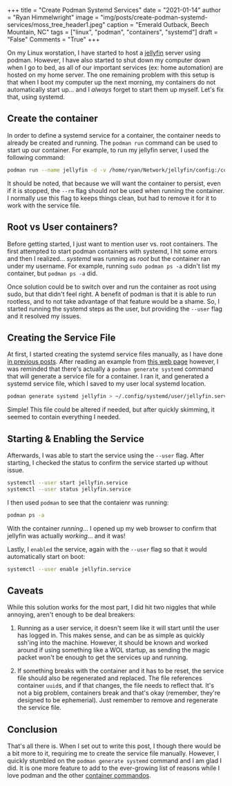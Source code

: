 +++
title   = "Create Podman Systemd Services"
date    = "2021-01-14"
author  = "Ryan Himmelwright"
image   = "img/posts/create-podman-systemd-services/moss_tree_header1.jpeg"
caption = "Emerald Outback, Beech Mountain, NC"
tags    = ["linux", "podman", "containers", "systemd"]
draft   = "False"
Comments = "True"
+++

On my Linux worstation, I have started to host a
[jellyfin](https://jellyfin.org/) server using podman. However, I have also
started to shut down my computer down when I go to bed, as all of our
important services (ex: home automation) are hosted on my home server. The
one remaining problem with this setup is that when I boot my computer up the
next morning, my containers do not automatically start up... and I *always*
forget to start them up myself. Let's fix that, using systemd.

<!--more-->

## Create the container

In order to define a systemd service for a container, the container needs to
already be created and running. The `podman run` command can be used to start
up our container. For example, to run my jellyfin server, I used the
following command:

```bash
podman run --name jellyfin -d -v /home/ryan/Network/jellyfin/config:/config -v /home/ryan/Network/jellyfin/cache:/cache -v /home/ryan/Music:/media/music:ro -v /home/ryan/Videos:/media/videos:ro --net=host --privileged jellyfin/jellyfin:latest
```

It should be noted, that because we will want the container to persist, even
if it is stopped, the `--rm` flag should *not* be used when running the
container. I normally use this flag to keeps things clean, but had to remove
it for it to work with the service file.


## Root vs User containers?

Before getting started, I just want to mention user vs. root containers. The
first attempted to start podman containers with systemd, I hit some errors
and then I realized... *systemd* was running as *root* but the container ran
under my username. For example, running `sudo podman ps -a` didn't list my
container, but `podman ps -a` did.

Once solution could be to switch over and run the container as root using
sudo, but that didn't feel right. A benefit of podman is that it is able to
run rootless, and to not take advantage of that feature would be a shame. So,
I started running the systemd steps as the user, but providing the `--user`
flag and it resolved my issues.


## Creating the Service File

At first, I started creating the systemd service files manually, as I have
done [in previous posts](/post/autostarting-application-systemd-service/). After reading an example from [this web
page](https://www.redhat.com/sysadmin/podman-shareable-systemd-services)
however, I was reminded that there's actually a `podman generate systemd`
command that will generate a service file for a container. I ran it, and
generated a systemd service file, which I saved to my user local systemd
location.

```bash
podman generate systemd jellyfin > ~/.config/systemd/user/jellyfin.service
```

Simple! This file could be altered if needed, but after quickly skimming, it
seemed to contain everything I needed.


## Starting & Enabling the Service

Afterwards, I was able to start the service using the `--user` flag. After
starting, I checked the status to confirm the service started up without
issue.

```bash
systemctl --user start jellyfin.service
systemctl --user status jellyfin.service
```

I then used `podman` to see that the contaienr was running:

```bash
podman ps -a
```

With the container *running*... I opened up my web browser to confirm that
jellyfin was actually *working*... and it was!

Lastly, I `enabled` the service, again with the `--user` flag so that it
would automatically start on boot:


```bash
systemctl --user enable jellyfin.service
```


## Caveats

While this solution works for the most part, I did hit two niggles that while
annoying, aren't enough to be deal breakers:

1. Running as a user service, it doesn't seem like it will start until the
user has logged in. This makes sense, and can be as simple as quickly ssh'ing
into the machine. However, it should be known and worked around if using
something like a WOL startup, as sending the magic packet won't be enough to
get the services up and running.

2. If something breaks with the container and it has to be reset, the service
file should also be regenerated and replaced. The file references container
`uuid`s, and if that changes, the file needs to reflect that. It's not a big
problem, containers break and that's okay (remember, they're designed to be
ephemerial). Just remember to remove and regenerate the service file. 

## Conclusion

That's all there is. When I set out to write this post, I though there would
be a bit more to it, requiring me to create the service file manually.
However, I quickly stumbled on the `podman generate systemd` command and I am
glad I did. It is one more feature to add to the ever-growing list of reasons
while I love podman and the other [container
commandos](https://docs.fedoraproject.org/en-US/fedora-silverblue/_attachments/container-commandos.pdf).